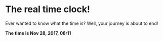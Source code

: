 # The real time clock!

Ever wanted to know what the time is? Well, your journey is about to end!

**The time is Nov 28, 2017, 08:11**